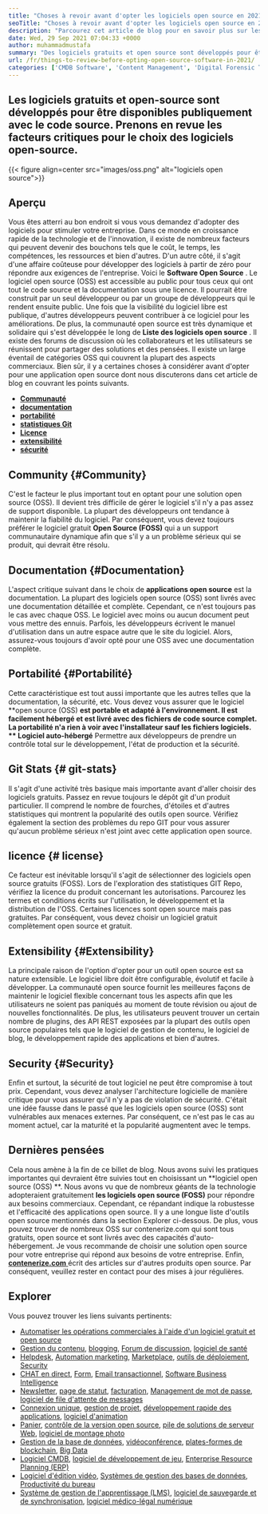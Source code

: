 ```yaml
---
title: "Choses à revoir avant d'opter les logiciels open source en 2021" 
seoTitle: "Choses à revoir avant d'opter les logiciels open source en 2021" 
description: "Parcourez cet article de blog pour en savoir plus sur les points les plus importants à considérer avant de choisir le bon logiciel open source (OSS) pour votre entreprise." 
date: Wed, 29 Sep 2021 07:04:33 +0000
author: muhammadmustafa
summary: "Des logiciels gratuits et open source sont développés pour être disponibles publiquement avec le code source. Prenons en revue les facteurs critiques pour le choix des logiciels open-source." 
url: /fr/things-to-review-before-opting-open-source-software-in-2021/
categories: ['CMDB Software', 'Content Management', 'Digital Forensic Tools', 'Form', 'Game Development Software', 'Healthcare Software', 'Marketing Automation', 'Rapid Application Development', 'Single Sign-On', 'Video Conferencing Software', 'Video Editing Software']
---
```


## Les logiciels gratuits et open-source sont développés pour être disponibles publiquement avec le code source. Prenons en revue les facteurs critiques pour le choix des logiciels open-source.

{{< figure align=center src="images/oss.png" alt="logiciels open source">}}


## Aperçu
Vous êtes atterri au bon endroit si vous vous demandez d'adopter des logiciels pour stimuler votre entreprise. Dans ce monde en croissance rapide de la technologie et de l'innovation, il existe de nombreux facteurs qui peuvent devenir des bouchons tels que le coût, le temps, les compétences, les ressources et bien d'autres. D'un autre côté, il s'agit d'une affaire coûteuse pour développer des logiciels à partir de zéro pour répondre aux exigences de l'entreprise. Voici le **Software Open Source** . Le logiciel open source (OSS) est accessible au public pour tous ceux qui ont tout le code source et la documentation sous une licence. Il pourrait être construit par un seul développeur ou par un groupe de développeurs qui le rendent ensuite public. Une fois que la visibilité du logiciel libre est publique, d'autres développeurs peuvent contribuer à ce logiciel pour les améliorations.
De plus, la communauté open source est très dynamique et solidaire qui s'est développée le long de **Liste des logiciels open source** . Il existe des forums de discussion où les collaborateurs et les utilisateurs se réunissent pour partager des solutions et des pensées. Il existe un large éventail de catégories OSS qui couvrent la plupart des aspects commerciaux. Bien sûr, il y a certaines choses à considérer avant d'opter pour une application open source dont nous discuterons dans cet article de blog en couvrant les points suivants.
  * **[Communauté][1]** 
  * **[documentation][2]** 
  * **[portabilité][3]** 
  * **[statistiques Git][4]** 
  * **[Licence][5]** 
  * **[extensibilité][6]** 
  * **[sécurité][7]** 

## Community   {#Community}
C'est le facteur le plus important tout en optant pour une solution open source (OSS). Il devient très difficile de gérer le logiciel s'il n'y a pas assez de support disponible. La plupart des développeurs ont tendance à maintenir la fiabilité du logiciel. Par conséquent, vous devez toujours préférer le logiciel gratuit **Open Source (FOSS)**  qui a un support communautaire dynamique afin que s'il y a un problème sérieux qui se produit, qui devrait être résolu.

## Documentation   {#Documentation}
L'aspect critique suivant dans le choix de **applications open source**  est la documentation. La plupart des logiciels open source (OSS) sont livrés avec une documentation détaillée et complète. Cependant, ce n'est toujours pas le cas avec chaque OSS. Le logiciel avec moins ou aucun document peut vous mettre des ennuis. Parfois, les développeurs écrivent le manuel d'utilisation dans un autre espace autre que le site du logiciel. Alors, assurez-vous toujours d'avoir opté pour une OSS avec une documentation complète.

## Portabilité   {#Portabilité}
Cette caractéristique est tout aussi importante que les autres telles que la documentation, la sécurité, etc. Vous devez vous assurer que le logiciel **open source (OSS)  **est portable et adapté à l'environnement. Il est facilement hébergé et est livré avec des fichiers de code source complet. La portabilité n'a rien à voir avec l'installateur sauf les fichiers logiciels. **  Logiciel auto-hébergé**  Permettre aux développeurs de prendre un contrôle total sur le développement, l'état de production et la sécurité.

## Git Stats   {# git-stats}
Il s'agit d'une activité très basique mais importante avant d'aller choisir des logiciels gratuits. Passez en revue toujours le dépôt git d'un produit particulier. Il comprend le nombre de fourches, d'étoiles et d'autres statistiques qui montrent la popularité des outils open source. Vérifiez également la section des problèmes du repo GIT pour vous assurer qu'aucun problème sérieux n'est joint avec cette application open source.

## licence   {# license}
Ce facteur est inévitable lorsqu'il s'agit de sélectionner des logiciels open source gratuits (FOSS). Lors de l'exploration des statistiques GIT Repo, vérifiez la licence du produit concernant les autorisations. Parcourez les termes et conditions écrits sur l'utilisation, le développement et la distribution de l'OSS. Certaines licences sont open source mais pas gratuites. Par conséquent, vous devez choisir un logiciel gratuit complètement open source et gratuit.

## Extensibility   {#Extensibility}
La principale raison de l'option d'opter pour un outil open source est sa nature extensible. Le logiciel libre doit être configurable, évolutif et facile à développer. La communauté open source fournit les meilleures façons de maintenir le logiciel flexible concernant tous les aspects afin que les utilisateurs ne soient pas paniqués au moment de toute révision ou ajout de nouvelles fonctionnalités. De plus, les utilisateurs peuvent trouver un certain nombre de plugins, des API REST exposées par la plupart des outils open source populaires tels que le logiciel de gestion de contenu, le logiciel de blog, le développement rapide des applications et bien d'autres.

## Security   {#Security}
Enfin et surtout, la sécurité de tout logiciel ne peut être compromise à tout prix. Cependant, vous devez analyser l'architecture logicielle de manière critique pour vous assurer qu'il n'y a pas de violation de sécurité. C'était une idée fausse dans le passé que les logiciels open source (OSS) sont vulnérables aux menaces externes. Par conséquent, ce n'est pas le cas au moment actuel, car la maturité et la popularité augmentent avec le temps.

## Dernières pensées
Cela nous amène à la fin de ce billet de blog. Nous avons suivi les pratiques importantes qui devraient être suivies tout en choisissant un **logiciel open source (OSS) **. Nous avons vu que de nombreux géants de la technologie adopteraient gratuitement  **les logiciels open source (FOSS)**   pour répondre aux besoins commerciaux. Cependant, ce répandant indique la robustesse et l'efficacité des applications open source. Il y a une longue liste d'outils open source mentionnés dans la section Explorer ci-dessous. De plus, vous pouvez trouver de nombreux OSS sur contenerize.com qui sont tous gratuits, open source et sont livrés avec des capacités d'auto-hébergement. Je vous recommande de choisir une solution open source pour votre entreprise qui répond aux besoins de votre entreprise.
Enfin, [**contenerize.com** ][8] écrit des articles sur d'autres produits open source. Par conséquent, veuillez rester en contact pour des mises à jour régulières.

## Explorer
Vous pouvez trouver les liens suivants pertinents:
  * [Automatiser les opérations commerciales à l'aide d'un logiciel gratuit et open source][9]
  * [Gestion du contenu][10], [blogging][11], [Forum de discussion][12], [logiciel de santé][13]
  * [Helpdesk][14], [Automation marketing][15], [Marketplace][16], [outils de déploiement][17], [Security][18]
  * [CHAT en direct][19], [Form][20], [Email transactionnel][21], [Software Business Intelligence][22]
  * [Newsletter][23], [page de statut][24], [facturation][25], [Management de mot de passe][26], [logiciel de file d'attente de messages][27]
  * [Connexion unique][28], [gestion de projet][29], [développement rapide des applications][30], [logiciel d'animation][31]
  * [Panier][32], [contrôle de la version open source][33], [pile de solutions de serveur Web][34], [logiciel de montage photo][35]
  * [Gestion de la base de données][36], [vidéoconférence][37], [plates-formes de blockchain][38], [Big Data][39]
  * [Logiciel CMDB][40], [logiciel de développement de jeu][41], [Enterprise Resource Planning (ERP)][42]
  * [Logiciel d'édition vidéo][43], [Systèmes de gestion des bases de données][44], [Productivité du bureau][45]
  * [Système de gestion de l'apprentissage (LMS)][46], [logiciel de sauvegarde et de synchronisation][47], [logiciel médico-légal numérique][48]

  
[1]: #Community
[2]: #Documentation
[3]: #Portability
[4]: #Git-Stats
[5]: #Licensing
[6]: #Extensibility
[7]: #Security
[8]: https://www.containerize.com/
[9]: https://blog.containerize.com/blogging/automate-business-operations-using-open-source-software/
[10]: https://products.containerize.com/content-management/
[11]: https://products.containerize.com/blogging/
[12]: https://products.containerize.com/discussion-forum/
[13]: https://products.containerize.com/healthcare-technologies/
[14]: https://products.containerize.com/helpdesk/
[15]: https://products.containerize.com/marketing-automation/
[16]: https://products.containerize.com/marketplace/
[17]: https://products.containerize.com/deployment-tools/
[18]: https://products.containerize.com/security-testing-tools/
[19]: https://products.containerize.com/live-chat/
[20]: https://products.containerize.com/form/
[21]: https://products.containerize.com/transactional-email/
[22]: https://products.containerize.com/business-intelligence/
[23]: https://products.containerize.com/newsletter/
[24]: https://products.containerize.com/status/
[25]: https://products.containerize.com/invoicing/
[26]: https://products.containerize.com/password-management/
[27]: https://products.containerize.com/message-queue-software/
[28]: https://products.containerize.com/single-sign-on/
[29]: https://products.containerize.com/project-management/
[30]: https://products.containerize.com/rad/
[31]: https://products.containerize.com/animation-software/
[32]: https://products.containerize.com/ecommerce/
[33]: https://products.containerize.com/version-control/
[34]: https://products.containerize.com/solution-stack/
[35]: https://products.containerize.com/photo-editing-software/
[36]: https://products.containerize.com/database-management/
[37]: https://products.containerize.com/video-conferencing/
[38]: https://products.containerize.com/blockchain-platforms/
[39]: https://products.containerize.com/big-data/
[40]: https://products.containerize.com/cmdb-software/
[41]: https://products.containerize.com/game-development-software/
[42]: https://products.containerize.com/erp/
[43]: https://products.containerize.com/video-editing-software/
[44]: https://products.containerize.com/database-management-system/
[45]: https://products.containerize.com/office-productivity/
[46]: https://products.containerize.com/lms/
[47]: https://products.containerize.com/backup-and-sync/
[48]: https://products.containerize.com/digital-forensic-software/
